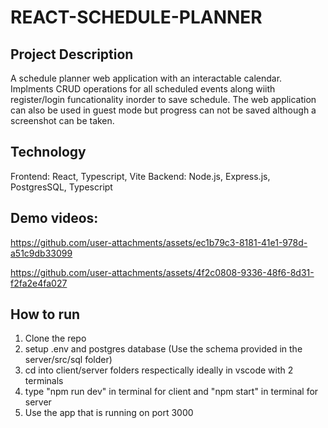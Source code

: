 # REACT-SCHEDULE-PLANNER

## Project Description
A schedule planner web application with an interactable calendar.  Implments CRUD operations for all scheduled events along wiith register/login funcationality inorder to save schedule. The web application can also be used in guest mode but progress can not be saved although a screenshot can be taken.

 ## Technology
 Frontend: React, Typescript, Vite
 Backend: Node.js, Express.js, PostgresSQL, Typescript

## Demo videos:

https://github.com/user-attachments/assets/ec1b79c3-8181-41e1-978d-a51c9db33099

https://github.com/user-attachments/assets/4f2c0808-9336-48f6-8d31-f2fa2e4fa027

## How to run
1. Clone the repo
2. setup .env and postgres database (Use the schema provided in the server/src/sql folder)
3. cd into client/server folders respectically ideally in vscode with 2 terminals
4. type "npm run dev" in terminal for client and "npm start" in terminal for server
5. Use the app that is running on port 3000
